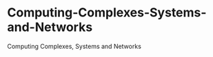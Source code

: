 Computing-Complexes-Systems-and-Networks
========================================

Сomputing Сomplexes, Systems and Networks
